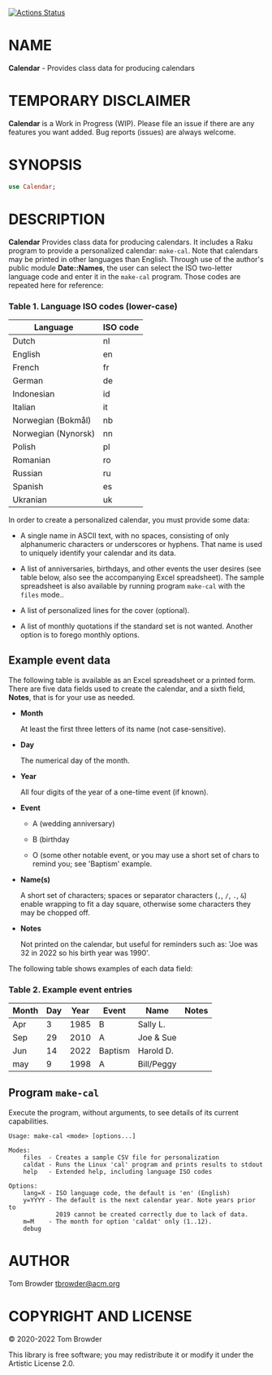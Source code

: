 [![Actions Status](https://github.com/tbrowder/Calendar/workflows/test/badge.svg)](https://github.com/tbrowder/Calendar/actions)

NAME
====

**Calendar** - Provides class data for producing calendars

TEMPORARY DISCLAIMER
====================

**Calendar** is a Work in Progress (WIP). Please file an issue if there are any features you want added. Bug reports (issues) are always welcome.

SYNOPSIS
========

```raku
use Calendar;
```

DESCRIPTION
===========

**Calendar** Provides class data for producing calendars. It includes a Raku program to provide a personalized calendar: `make-cal`. Note that calendars may be printed in other languages than English. Through use of the author's public module **Date::Names**, the user can select the ISO two-letter language code and enter it in the `make-cal` program. Those codes are repeated here for reference:

### Table 1. Language ISO codes (lower-case)

<table class="pod-table">
<thead><tr>
<th>Language</th> <th>ISO code</th>
</tr></thead>
<tbody>
<tr> <td>Dutch</td> <td>nl</td> </tr> <tr> <td>English</td> <td>en</td> </tr> <tr> <td>French</td> <td>fr</td> </tr> <tr> <td>German</td> <td>de</td> </tr> <tr> <td>Indonesian</td> <td>id</td> </tr> <tr> <td>Italian</td> <td>it</td> </tr> <tr> <td>Norwegian (Bokmål)</td> <td>nb</td> </tr> <tr> <td>Norwegian (Nynorsk)</td> <td>nn</td> </tr> <tr> <td>Polish</td> <td>pl</td> </tr> <tr> <td>Romanian</td> <td>ro</td> </tr> <tr> <td>Russian</td> <td>ru</td> </tr> <tr> <td>Spanish</td> <td>es</td> </tr> <tr> <td>Ukranian</td> <td>uk</td> </tr>
</tbody>
</table>

In order to create a personalized calendar, you must provide some data:

  * A single name in ASCII text, with no spaces, consisting of only alphanumeric characters or underscores or hyphens. That name is used to uniquely identify your calendar and its data.

  * A list of anniversaries, birthdays, and other events the user desires (see table below, also see the accompanying Excel spreadsheet). The sample spreadsheet is also available by running program `make-cal` with the `files` mode..

  * A list of personalized lines for the cover (optional).

  * A list of monthly quotations if the standard set is not wanted. Another option is to forego monthly options.

Example event data
------------------

The following table is available as an Excel spreadsheet or a printed form. There are five data fields used to create the calendar, and a sixth field, **Notes**, that is for your use as needed.

  * **Month**

    At least the first three letters of its name (not case-sensitive).

  * **Day**

    The numerical day of the month.

  * **Year**

    All four digits of the year of a one-time event (if known).

  * **Event**

      * A (wedding anniversary)

      * B (birthday

      * O (some other notable event, or you may use a short set of chars to remind you; see 'Baptism' example.

  * **Name(s)**

    A short set of characters; spaces or separator characters (`,`, `/`, `.`, `&`) enable wrapping to fit a day square, otherwise some characters they may be chopped off.

  * **Notes**

    Not printed on the calendar, but useful for reminders such as: 'Joe was 32 in 2022 so his birth year was 1990'.

The following table shows examples of each data field:

### Table 2. Example event entries

<table class="pod-table">
<thead><tr>
<th>Month</th> <th>Day</th> <th>Year</th> <th>Event</th> <th>Name</th> <th>Notes</th>
</tr></thead>
<tbody>
<tr> <td>Apr</td> <td>3</td> <td>1985</td> <td>B</td> <td>Sally L.</td> <td></td> </tr> <tr> <td>Sep</td> <td>29</td> <td>2010</td> <td>A</td> <td>Joe &amp; Sue</td> <td></td> </tr> <tr> <td>Jun</td> <td>14</td> <td>2022</td> <td>Baptism</td> <td>Harold D.</td> <td></td> </tr> <tr> <td>may</td> <td>9</td> <td>1998</td> <td>A</td> <td>Bill/Peggy</td> <td></td> </tr>
</tbody>
</table>

Program `make-cal`
------------------

Execute the program, without arguments, to see details of its current capabilities.

    Usage: make-cal <mode> [options...]

    Modes:
        files  - Creates a sample CSV file for personalization
        caldat - Runs the Linux 'cal' program and prints results to stdout
        help   - Extended help, including language ISO codes

    Options:
        lang=X - ISO language code, the default is 'en' (English)
        y=YYYY - The default is the next calendar year. Note years prior to
                 2019 cannot be created correctly due to lack of data.
        m=M    - The month for option 'caldat' only (1..12).
        debug

AUTHOR
======

Tom Browder <tbrowder@acm.org>

COPYRIGHT AND LICENSE
=====================

© 2020-2022 Tom Browder

This library is free software; you may redistribute it or modify it under the Artistic License 2.0.

